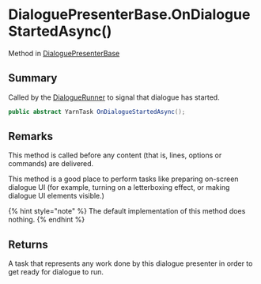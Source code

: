 # DialoguePresenterBase.OnDialogueStartedAsync()

Method in [DialoguePresenterBase](/docs/api/csharp/yarn.unity.dialoguepresenterbase.md)

## Summary

Called by the  <a href="yarn.unity.dialoguerunner.md">DialogueRunner</a>  to signal that
dialogue has started.

```csharp
public abstract YarnTask OnDialogueStartedAsync();
```

## Remarks

<p>This method is called before any content (that is, lines,
options or commands) are delivered.</p> <p>This method is a good place to perform tasks like preparing
on-screen dialogue UI (for example, turning on a letterboxing
effect, or making dialogue UI elements visible.)
</p> <p>
{% hint style="note" %}
The default implementation of this method does
nothing.
{% endhint %}
</p>

## Returns

A task that represents any work done by this dialogue presenter in order to get ready for dialogue to run.

